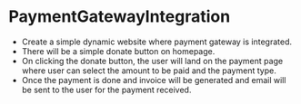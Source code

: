 # PaymentGatewayIntegration

* Create a simple dynamic website where payment gateway is integrated.
* There will be a simple donate button on homepage.
* On clicking the donate button, the user will land on the payment page where user can select the amount to be paid and the payment type.
* Once  the payment is done and invoice will be generated and email will be sent to the user for the payment received.
